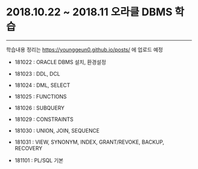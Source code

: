 # 2018.10.22 ~ 2018.11    오라클 DBMS 학습
<hr>

학습내용 정리는 https://younggeun0.github.io/posts/ 에 업로드 예정

- 181022 : ORACLE DBMS 설치, 환경설정

- 181023 : DDL, DCL

- 181024 : DML, SELECT

- 181025 : FUNCTIONS

- 181026 : SUBQUERY

- 181029 : CONSTRAINTS

- 181030 : UNION, JOIN, SEQUENCE

- 181031 : VIEW, SYNONYM, INDEX, GRANT/REVOKE, BACKUP, RECOVERY

- 181101 : PL/SQL 기본

